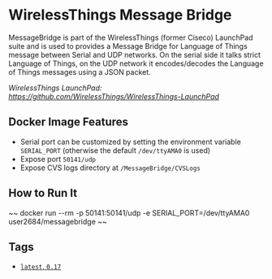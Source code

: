 # WirelessThings Message Bridge #

MessageBridge is part of the WirelessThings (former Ciseco) LaunchPad suite and is used to provides a Message Bridge for Language of Things 
message between Serial and UDP networks. 
On the serial side it talks strict Language of Things, on the UDP network it encodes/decodes the Language of Things messages using a JSON packet.

*WirelessThings LaunchPad: https://github.com/WirelessThings/WirelessThings-LaunchPad*

## Docker Image Features ##

* Serial port can be customized by setting the environment variable `SERIAL_PORT` (otherwise the default `/dev/ttyAMA0` is used)
* Expose port `50141/udp`
* Expose CVS logs directory at `/MessageBridge/CVSLogs`

## How to Run It ##

~~
docker run --rm -p 50141:50141/udp -e SERIAL_PORT=/dev/ttyAMA0 user2684/messagebridge
~~

## Tags ##
* [`latest`, `0.17`](https://github.com/user2684/messagebridge-docker/blob/master/Dockerfile)

